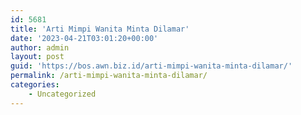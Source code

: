 ```yaml
---
id: 5681
title: 'Arti Mimpi Wanita Minta Dilamar'
date: '2023-04-21T03:01:20+00:00'
author: admin
layout: post
guid: 'https://bos.awn.biz.id/arti-mimpi-wanita-minta-dilamar/'
permalink: /arti-mimpi-wanita-minta-dilamar/
categories:
    - Uncategorized
---
```


